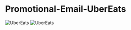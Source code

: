 # Promotional-Email-UberEats


<img src="https://i.ibb.co/xGDR4nw/uber-Eats-desktop.webp" alt="UberEats" title="Optional title">

<img src="https://i.ibb.co/7JKV33Y/uber-Eats-mobile.png" alt="UberEats" title="Optional title">
